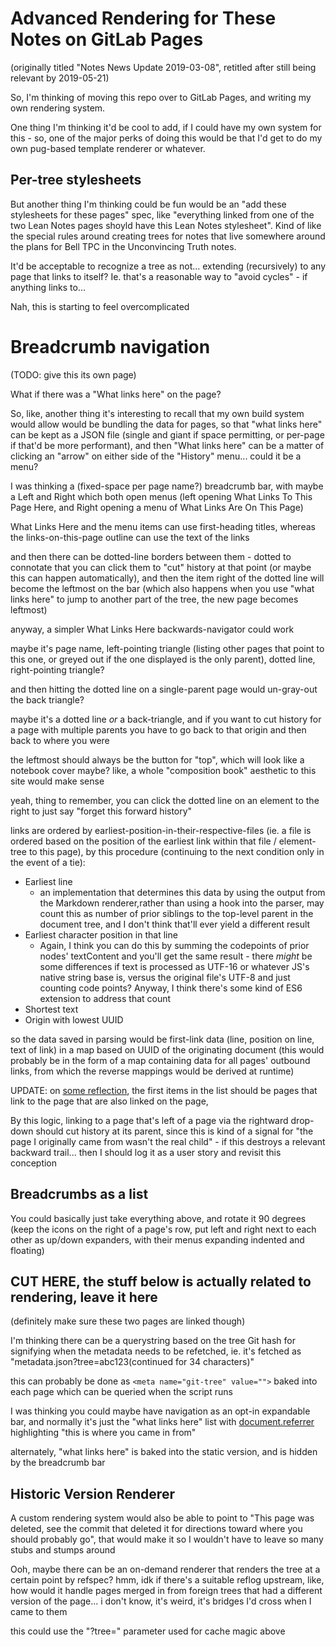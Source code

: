 # Advanced Rendering for These Notes on GitLab Pages

(originally titled "Notes News Update 2019-03-08", retitled after still being relevant by 2019-05-21)

So, I'm thinking of moving this repo over to GitLab Pages, and writing my own rendering system.

One thing I'm thinking it'd be cool to add, if I could have my own system for this - so, one of the major perks of doing this would be that I'd get to do my own pug-based template renderer or whatever.

## Per-tree stylesheets

But another thing I'm thinking could be fun would be an "add these stylesheets for these pages" spec, like "everything linked from one of the two Lean Notes pages shoyld have this Lean Notes stylesheet". Kind of like the special rules around creating trees for notes that live somewhere around the plans for Bell TPC in the Unconvincing Truth notes.

It'd be acceptable to recognize a tree as not... extending (recursively) to any page that links to itself? Ie. that's a reasonable way to "avoid cycles" - if anything links to...

Nah, this is starting to feel overcomplicated

# Breadcrumb navigation

(TODO: give this its own page)

What if there was a "What links here" on the page?

So, like, another thing it's interesting to recall that my own build system would allow would be bundling the data for pages, so that "what links here" can be kept as a JSON file (single and giant if space permitting, or per-page if that'd be more performant), and then "What links here" can be a matter of clicking an "arrow" on either side of the "History" menu... could it be a menu?

I was thinking a (fixed-space per page name?) breadcrumb bar, with maybe a Left and Right which both open menus (left opening What Links To This Page Here, and Right opening a menu of What Links Are On This Page)

What Links Here and the menu items can use first-heading titles, whereas the links-on-this-page outline can use the text of the links

and then there can be dotted-line borders between them - dotted to connotate that you can click them to "cut" history at that point (or maybe this can happen automatically), and then the item right of the dotted line will become the leftmost on the bar (which also happens when you use "what links here" to jump to another part of the tree, the new page becomes leftmost)

anyway, a simpler What Links Here backwards-navigator could work

maybe it's page name, left-pointing triangle (listing other pages that point to this one, or greyed out if the one displayed is the only parent), dotted line, right-pointing triangle?

and then hitting the dotted line on a single-parent page would un-gray-out the back triangle?

maybe it's a dotted line *or* a back-triangle, and if you want to cut history for a page with multiple parents you have to go back to that origin and then back to where you were

the leftmost should always be the button for "top", which will look like a notebook cover maybe? like, a whole "composition book" aesthetic to this site would make sense

yeah, thing to remember, you can click the dotted line on an element to the right to just say "forget this forward history"

links are ordered by earliest-position-in-their-respective-files (ie. a file is ordered based on the position of the earliest link within that file / element-tree to this page), by this procedure (continuing to the next condition only in the event of a tie):

- Earliest line
  - an implementation that determines this data by using the output from the Markdown renderer,rather than using a hook into the parser, may count this as number of prior siblings to the top-level parent in the document tree, and I don't think that'll ever yield a different result
- Earliest character position in that line
  - Again, I think you can do this by summing the codepoints of prior nodes' textContent and you'll get the same result - there *might* be some differences if text is processed as UTF-16 or whatever JS's native string base is, versus the original file's UTF-8 and just counting code points? Anyway, I think there's some kind of ES6 extension to address that count
- Shortest text
- Origin with lowest UUID

so the data saved in parsing would be first-link data (line, position on line, text of link) in a map based on UUID of the originating document (this would probably be in the form of a map containing data for all pages' outbound links, from which the reverse mappings would be derived at runtime)

UPDATE: on [some reflection][], the first items in the list should be pages that link to the page that are also linked on the page,

[some reflection]: tnftn-va96n-cj8q1-83kky-t2rw3

By this logic, linking to a page that's left of a page via the rightward drop-down should cut history at its parent, since this is kind of a signal for "the page I originally came from wasn't the real child" - if this destroys a relevant backward trail... then I should log it as a user story and revisit this conception

## Breadcrumbs as a list

You could basically just take everything above, and rotate it 90 degrees (keep the icons on the right of a page's row, put left and right next to each other as up/down expanders, with their menus expanding indented and floating)

## CUT HERE, the stuff below is actually related to rendering, leave it here

(definitely make sure these two pages are linked though)

I'm thinking there can be a querystring based on the tree Git hash for signifying when the metadata needs to be refetched, ie. it's fetched as "metadata.json?tree=abc123(continued for 34 characters)"

this can probably be done as `<meta name="git-tree" value="">` baked into each page which can be queried when the script runs

I was thinking you could maybe have navigation as an opt-in expandable bar, and normally it's just the "what links here" list with [document.referrer](https://stackoverflow.com/questions/3528324/how-to-get-the-previous-url-in-javascript) highlighting "this is where you came in from"

alternately, "what links here" is baked into the static version, and is hidden by the breadcrumb bar

## Historic Version Renderer

A custom rendering system would also be able to point to "This page was deleted, see the commit that deleted it for directions toward where you should probably go", that would make it so I wouldn't have to leave so many stubs and stumps around

Ooh, maybe there can be an on-demand renderer that renders the tree at a certain point by refspec? hmm, idk if there's a suitable reflog upstream, like, how would it handle pages merged in from foreign trees that had a different version of the page... i don't know, it's weird, it's bridges I'd cross when I came to them

this could use the "?tree=" parameter used for cache magic above
